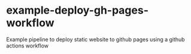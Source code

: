 # example-deploy-gh-pages-workflow
Example pipeline to deploy static website to github pages using a github actions workflow
